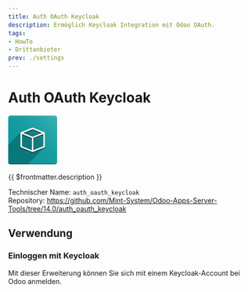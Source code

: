 ```yaml
---
title: Auth OAuth Keycloak
description: Ermöglich Keycloak Integration mit Odoo OAuth.
tags:
- HowTo
- Drittanbieter
prev: ./settings
---
```

# Auth OAuth Keycloak
![icon_oms_box](assets/icon_oms_box.png)

{{ $frontmatter.description }}

Technischer Name: `auth_oauth_keycloak`\
Repository: <https://github.com/Mint-System/Odoo-Apps-Server-Tools/tree/14.0/auth_oauth_keycloak>

## Verwendung

### Einloggen mit Keycloak

Mit dieser Erweiterung können Sie sich mit einem Keycloak-Account bei Odoo anmelden.